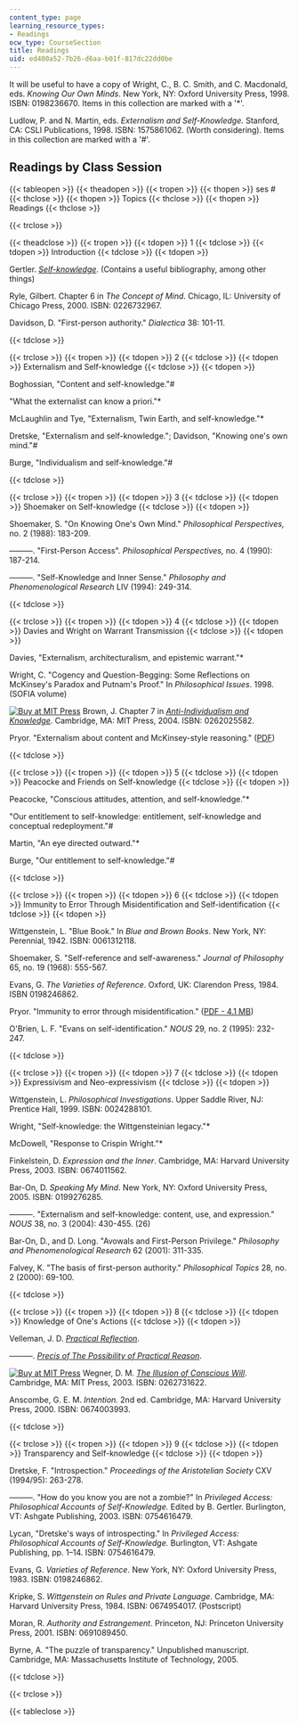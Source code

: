 ```yaml
---
content_type: page
learning_resource_types:
- Readings
ocw_type: CourseSection
title: Readings
uid: ed400a52-7b26-d6aa-b01f-817dc22dd0be
---
```


It will be useful to have a copy of Wright, C., B. C. Smith, and C. Macdonald, eds. _Knowing Our Own Minds_. New York, NY: Oxford University Press, 1998. ISBN: 0198236670. Items in this collection are marked with a '\*'.

Ludlow, P. and N. Martin, eds. _Externalism and Self-Knowledge._ Stanford, CA: CSLI Publications, 1998. ISBN: 1575861062. (Worth considering). Items in this collection are marked with a '#'.

Readings by Class Session
-------------------------

{{< tableopen >}}
{{< theadopen >}}
{{< tropen >}}
{{< thopen >}}
ses #
{{< thclose >}}
{{< thopen >}}
Topics
{{< thclose >}}
{{< thopen >}}
Readings
{{< thclose >}}

{{< trclose >}}

{{< theadclose >}}
{{< tropen >}}
{{< tdopen >}}
1
{{< tdclose >}}
{{< tdopen >}}
Introduction
{{< tdclose >}}
{{< tdopen >}}


Gertler. [_Self-knowledge_](http://plato.stanford.edu/entries/self-knowledge/). (Contains a useful bibliography, among other things)

Ryle, Gilbert. Chapter 6 in _The Concept of Mind_. Chicago, IL: University of Chicago Press, 2000. ISBN: 0226732967.

Davidson, D. "First-person authority." _Dialectica_ 38: 101-11.


{{< tdclose >}}

{{< trclose >}}
{{< tropen >}}
{{< tdopen >}}
2
{{< tdclose >}}
{{< tdopen >}}
Externalism and Self-knowledge
{{< tdclose >}}
{{< tdopen >}}


Boghossian, "Content and self-knowledge."#

"What the externalist can know a priori."\*

McLaughlin and Tye, "Externalism, Twin Earth, and self-knowledge."\*

Dretske, "Externalism and self-knowledge."; Davidson, "Knowing one's own mind."#

Burge, "Individualism and self-knowledge."#


{{< tdclose >}}

{{< trclose >}}
{{< tropen >}}
{{< tdopen >}}
3
{{< tdclose >}}
{{< tdopen >}}
Shoemaker on Self-knowledge
{{< tdclose >}}
{{< tdopen >}}


Shoemaker, S. "On Knowing One's Own Mind." _Philosophical Perspectives,_ no. 2 (1988): 183-209.

———. "First-Person Access". _Philosophical Perspectives,_ no. 4 (1990): 187-214.

———. "Self-Knowledge and Inner Sense." _Philosophy and Phenomenological Research_ LIV (1994): 249-314.


{{< tdclose >}}

{{< trclose >}}
{{< tropen >}}
{{< tdopen >}}
4
{{< tdclose >}}
{{< tdopen >}}
Davies and Wright on Warrant Transmission
{{< tdclose >}}
{{< tdopen >}}


Davies, "Externalism, architecturalism, and epistemic warrant."\*

Wright, C. "Cogency and Question-Begging: Some Reflections on McKinsey's Paradox and Putnam's Proof." In _Philosophical Issues_. 1998. (SOFIA volume)

[![Buy at MIT Press](/images/mp_logo.gif)](https://mitpress.mit.edu/books/anti-individualism-and-knowledge) Brown, J. Chapter 7 in [_Anti-Individualism and Knowledge_](https://mitpress.mit.edu/books/anti-individualism-and-knowledge). Cambridge, MA: MIT Press, 2004. ISBN: 0262025582.

Pryor. "Externalism about content and McKinsey-style reasoning." ([PDF](http://www.jimpryor.net/research/papers/McKinsey2001.pdf))


{{< tdclose >}}

{{< trclose >}}
{{< tropen >}}
{{< tdopen >}}
5
{{< tdclose >}}
{{< tdopen >}}
Peacocke and Friends on Self-knowledge
{{< tdclose >}}
{{< tdopen >}}


Peacocke, "Conscious attitudes, attention, and self-knowledge."\*

"Our entitlement to self-knowledge: entitlement, self-knowledge and conceptual redeployment."#

Martin, "An eye directed outward."\*

Burge, "Our entitlement to self-knowledge."#


{{< tdclose >}}

{{< trclose >}}
{{< tropen >}}
{{< tdopen >}}
6
{{< tdclose >}}
{{< tdopen >}}
Immunity to Error Through Misidentification and Self-identification
{{< tdclose >}}
{{< tdopen >}}


Wittgenstein, L. "Blue Book." In _Blue and Brown Books_. New York, NY: Perennial, 1942. ISBN: 0061312118.

Shoemaker, S. "Self-reference and self-awareness." _Journal of Philosophy_ 65, no. 19 (1968): 555-567.

Evans, G. _The Varieties of Reference_. Oxford, UK: Clarendon Press, 1984. ISBN 0198246862.

Pryor. "Immunity to error through misidentification." ([PDF - 4.1 MB](http://www.jimpryor.net/research/papers/IEM.pdf))

O'Brien, L. F. "Evans on self-identification." _NOUS_ 29, no. 2 (1995): 232-247.


{{< tdclose >}}

{{< trclose >}}
{{< tropen >}}
{{< tdopen >}}
7
{{< tdclose >}}
{{< tdopen >}}
Expressivism and Neo-expressivism
{{< tdclose >}}
{{< tdopen >}}


Wittgenstein, L. _Philosophical Investigations_. Upper Saddle River, NJ: Prentice Hall, 1999. ISBN: 0024288101.

Wright, "Self-knowledge: the Wittgensteinian legacy."\*

McDowell, "Response to Crispin Wright."\*

Finkelstein, D. _Expression and the Inner_. Cambridge, MA: Harvard University Press, 2003. ISBN: 0674011562.

Bar-On, D. _Speaking My Mind_. New York, NY: Oxford University Press, 2005. ISBN: 0199276285.

———. "Externalism and self-knowledge: content, use, and expression." _NOUS_ 38, no. 3 (2004): 430-455. (26)

Bar-On, D., and D. Long. "Avowals and First-Person Privilege." _Philosophy and Phenomenological Research_ 62 (2001): 311-335.

Falvey, K. "The basis of first-person authority." _Philosophical Topics_ 28, no. 2 (2000): 69-100.


{{< tdclose >}}

{{< trclose >}}
{{< tropen >}}
{{< tdopen >}}
8
{{< tdclose >}}
{{< tdopen >}}
Knowledge of One's Actions
{{< tdclose >}}
{{< tdopen >}}


Velleman, J. D. [_Practical Reflection_](https://cpb-us-w2.wpmucdn.com/voices.uchicago.edu/dist/9/177/files/2009/02/velleman-practical-reflection-new-intro.pdf).

———. [_Precis of The Possibility of Practical Reason_](https://deepblue.lib.umich.edu/handle/2027.42/43367).

[![Buy at MIT Press](/images/mp_logo.gif)](https://mitpress.mit.edu/books/illusion-conscious-will) Wegner, D. M. [_The Illusion of Conscious Will_](https://mitpress.mit.edu/books/illusion-conscious-will). Cambridge, MA: MIT Press, 2003. ISBN: 0262731622.

Anscombe, G. E. M. _Intention._ 2nd ed. Cambridge, MA: Harvard University Press, 2000. ISBN: 0674003993.


{{< tdclose >}}

{{< trclose >}}
{{< tropen >}}
{{< tdopen >}}
9
{{< tdclose >}}
{{< tdopen >}}
Transparency and Self-knowledge
{{< tdclose >}}
{{< tdopen >}}


Dretske, F. "Introspection." _Proceedings of the Aristotelian Society_ CXV (1994/95): 263-278.

———. "How do you know you are not a zombie?" In _Privileged Access: Philosophical Accounts of Self-Knowledge._ Edited by B. Gertler. Burlington, VT: Ashgate Publishing, 2003. ISBN: 0754616479.

Lycan, "Dretske's ways of introspecting." In _Privileged Access: Philosophical Accounts of Self-Knowledge._ Burlington, VT: Ashgate Publishing, pp. 1–14. ISBN: 0754616479.

Evans, G. _Varieties of Reference_. New York, NY: Oxford University Press, 1983. ISBN: 0198246862.

Kripke, S. _Wittgenstein on Rules and Private Language_. Cambridge, MA: Harvard University Press, 1984. ISBN: 0674954017. (Postscript)

Moran, R. _Authority and Estrangement_. Princeton, NJ: Princeton University Press, 2001. ISBN: 0691089450.

Byrne, A. "The puzzle of transparency." Unpublished manuscript. Cambridge, MA: Massachusetts Institute of Technology, 2005.


{{< tdclose >}}

{{< trclose >}}

{{< tableclose >}}